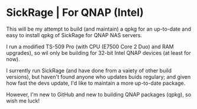 SickRage | For QNAP (Intel)
===========================
This will be my attempt to build (and maintain) a qpkg for an up-to-date and easy to install qpkg of SickRage for QNAP NAS servers.

I run a modified TS-509 Pro (with CPU (E7500 Core 2 Duo) and RAM upgrades), so wil only be building for 32-bit Intel QNAP devices (at least for now).

I surrently run SickRage (and have done from a vaiety of other build versions), but haven't found anyone who updates buids regulary; and given how fast the devs update, I'd like to maintain a more up-to-date package.

However, I'm new to GitHub and new to building QNAP packages (qpkg), so wish me luck!
